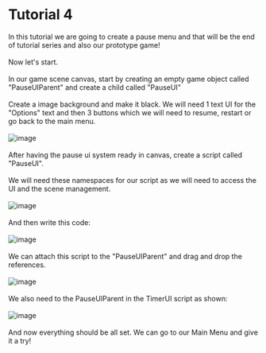 # Tutorial 4
In this tutorial we are going to create a pause menu and that will be the end of tutorial series and also our prototype game! 
<br/><br/>
Now let's start.
<br/><br/>
In our game scene canvas, start by creating an empty game object called "PauseUIParent" and create a child called "PauseUI"
<br/><br/>
Create a image background and make it black. We will need 1 text UI for the "Options" text and then 3 buttons which we will need to resume, restart or go back to the main menu.
<br/><br/>
![image](https://github.com/cayaahmet/Ahmet_Caya_Programming_CourseWork/assets/125205290/0e4442a6-2599-403a-bed9-05fa61961ce7)
<br/><br/>
After having the pause ui system ready in canvas, create a script called "PauseUI".
<br/><br/>
We will need these namespaces for our script as we will need to access the UI and the scene management.
<br/><br/>
![image](https://github.com/cayaahmet/Ahmet_Caya_Programming_CourseWork/assets/125205290/3efa12ff-22e5-4d26-bc41-6f7a14ab4a37)
<br/><br/>
And then write this code:
<br/><br/>
![image](https://github.com/cayaahmet/Ahmet_Caya_Programming_CourseWork/assets/125205290/d5862396-7fa0-44ed-93d5-ba226bb2a1bc)
<br/><br/>
We can attach this script to the "PauseUIParent" and drag and drop the references.
<br/><br/>
![image](https://github.com/cayaahmet/Ahmet_Caya_Programming_CourseWork/assets/125205290/4730f6c9-51bd-4b72-b43b-18c468e7a665)
<br/><br/>
We also need to the PauseUIParent in the TimerUI script as shown:
<br/><br/>
![image](https://github.com/cayaahmet/Ahmet_Caya_Programming_CourseWork/assets/125205290/204e2df9-b984-4cbf-aace-2eeef29c791e)
<br/><br/>
And now everything should be all set. We can go to our Main Menu and give it a try!

